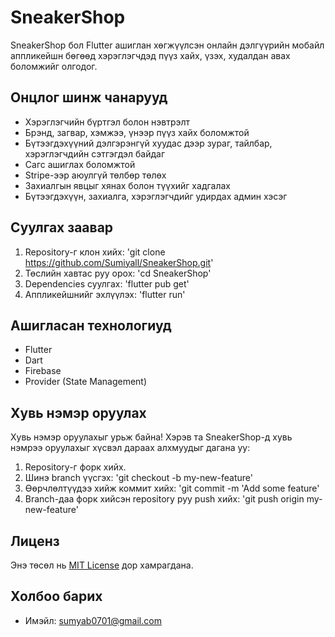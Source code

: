 # SneakerShop

SneakerShop бол Flutter ашиглан хөгжүүлсэн онлайн дэлгүүрийн мобайл аппликейшн бөгөөд хэрэглэгчдэд пүүз хайх, үзэх, худалдан авах боломжийг олгодог.

## Онцлог шинж чанарууд

- Хэрэглэгчийн бүртгэл болон нэвтрэлт
- Брэнд, загвар, хэмжээ, үнээр пүүз хайх боломжтой
- Бүтээгдэхүүний дэлгэрэнгүй хуудас дээр зураг, тайлбар, хэрэглэгчдийн сэтгэгдэл байдаг
- Сагс ашиглах боломжтой
- Stripe-ээр аюулгүй төлбөр төлөх
- Захиалгын явцыг хянах болон түүхийг хадгалах
- Бүтээгдэхүүн, захиалга, хэрэглэгчдийг удирдах админ хэсэг

## Суулгах заавар

1. Repository-г клон хийх:
  'git clone https://github.com/Sumiyall/SneakerShop.git'
2. Төслийн хавтас руу орох: 'cd SneakerShop'
3. Dependencies суулгах: 'flutter pub get'
4. Аппликейшнийг эхлүүлэх: 'flutter run'

## Ашигласан технологиуд
- Flutter
- Dart
- Firebase
- Provider (State Management)

## Хувь нэмэр оруулах
Хувь нэмэр оруулахыг урьж байна! Хэрэв та SneakerShop-д хувь нэмрээ оруулахыг хүсвэл дараах алхмуудыг дагана уу:
1. Repository-г форк хийх.
2. Шинэ branch үүсгэх: 'git checkout -b my-new-feature'
3. Өөрчлөлтүүдээ хийж коммит хийх: 'git commit -m 'Add some feature'
4. Branch-даа форк хийсэн repository руу push хийх: 'git push origin my-new-feature'

## Лиценз
Энэ төсөл нь [MIT License](LICENSE) дор хамрагдана.

## Холбоо барих
- Имэйл: sumyab0701@gmail.com
